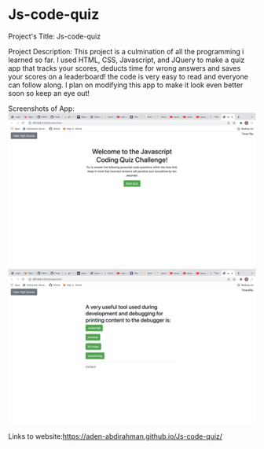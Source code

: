 # Js-code-quiz

Project's Title: Js-code-quiz

Project Description: This project is a culmination of all the programming i learned so far. I used HTML, CSS, Javascript, and JQuery to make a quiz app that tracks your scores, deducts time for wrong answers and saves your scores on a leaderboard! the code is very easy to read and everyone can follow along. I plan on modifying this app to make it look even better soon so keep an eye out!

Screenshots of App:
![](assets/images/screenshot1.png)
![](assets/images/screenshot2.png)

Links to website:https://aden-abdirahman.github.io/Js-code-quiz/
